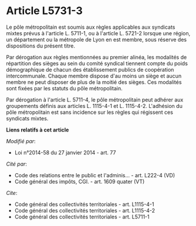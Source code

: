 # Article L5731-3

Le pôle métropolitain est soumis aux règles applicables aux syndicats mixtes prévus à l'article L. 5711-1, ou à l'article L.
5721-2 lorsque une région, un département ou la métropole de Lyon en est membre, sous réserve des dispositions du présent
titre. 

Par dérogation aux règles mentionnées au premier alinéa, les modalités de répartition des sièges au sein du comité syndical
tiennent compte du poids démographique de chacun des établissement publics de coopération intercommunale. Chaque membre
dispose d'au moins un siège et aucun membre ne peut disposer de plus de la moitié des sièges. Ces modalités sont fixées par
les statuts du pôle métropolitain. 

Par dérogation à l'article L. 5711-4, le pôle métropolitain peut adhérer aux groupements définis aux articles L. 1115-4-1 et
L. 1115-4-2. L'adhésion du pôle métropolitain est sans incidence sur les règles qui régissent ces syndicats mixtes.

**Liens relatifs à cet article**

_Modifié par_:

  - Loi n°2014-58 du 27 janvier 2014 - art. 77

_Cité par_:

  - Code des relations entre le public et l'adminis... - art. L222-4 (VD)
  - Code général des impôts, CGI. - art. 1609 quater (VT)

_Cite_:

  - Code général des collectivités territoriales - art. L1115-4-1
  - Code général des collectivités territoriales - art. L1115-4-2
  - Code général des collectivités territoriales - art. L5711-1
